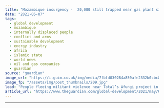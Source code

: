 ```yaml
---
title: "Mozambique insurgency -  20,000 still trapped near gas plant six weeks after attack"
date: "2021-05-07"
tags: 
  - global development
  - mozambique
  - internally displaced people
  - conflict and arms
  - sustainable development
  - energy industry
  - africa
  - islamic state
  - world news
  - oil and gas companies
  - guardian
source: "guardian"
image_url: "https://i.guim.co.uk/img/media/7fbfd030284a850afe2332b0cbc80a0bcf5516a6/0_37_3727_2237/master/3727.jpg?width=460&quality=85&auto=format&fit=max&s=528783275bf4d144ccca5f4631c20780"
image_fp: "/assets/img/post_thumbnails/209.jpg"
lead: "People fleeing militant violence near Total’s Afungi project in Cabo Delgado have been blocked by government forcesMore than 20,000 Mozambicans have been trapped near a huge natural gas project in the country’s Cabo Delgado province, more than a mont..."
article_url: "https://www.theguardian.com/global-development/2021/may/07/mozambique-insurgency-20000-still-trapped-near-gas-plant-six-weeks-after-attack"
---
```


---
